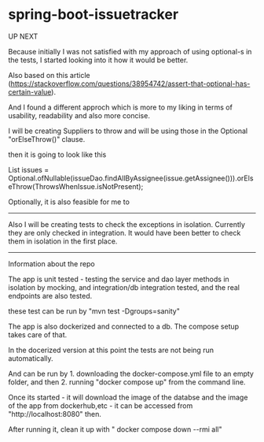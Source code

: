 # spring-boot-issuetracker

UP NEXT

Because initially I was not satisfied with my approach of using optional-s in the tests, I started looking into it how it would be better.

Also based on this article  (https://stackoverflow.com/questions/38954742/assert-that-optional-has-certain-value).

And I found a different approch which is more to my liking in terms of usability, readability and also more concise.


I will be creating Suppliers to throw and will be using those in the Optional "orElseThrow()" clause.

then it is going to look like this

List<Issue> issues = Optional.ofNullable(issueDao.findAllByAssignee(issue.getAssignee())).orElseThrow(ThrowsWhenIssue.isNotPresent);

Optionally, it is also feasible for me to 


---------------------------------------------------------------------

Also I will be creating tests to check the exceptions in isolation. Currently they are only checked in integration. It would have been better to check them in isolation in the first place.

----------------------------------------------------------------------
Information about the repo

The app is unit tested - testing the service and dao layer methods in isolation by mocking, and integration/db integration tested, and the real endpoints are also tested.

these test can be run by "mvn test -Dgroups=sanity"


The app is also dockerized and connected to a db. The compose setup takes care of that.

In the docerized version at this point the tests are not being run automatically.

And can be run by 1. downloading the docker-compose.yml file to an empty folder, and then 2. running "docker compose up" from the command line. 

Once its started - it will download the image of the databse and the image of the app from dockerhub,etc - it can be accessed from "http://localhost:8080" then.

After running it,  clean it up with " docker compose down --rmi all"



